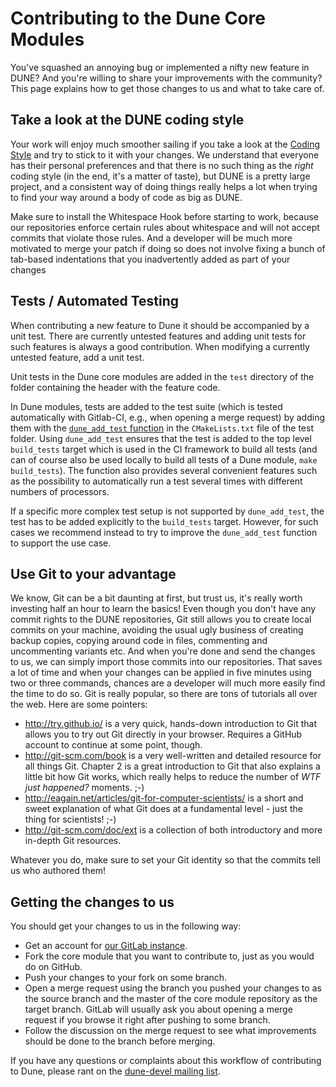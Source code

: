 <!--
SPDX-FileCopyrightInfo: Copyright © DUNE Project contributors, see file LICENSE.md in module root
SPDX-License-Identifier: LicenseRef-GPL-2.0-only-with-DUNE-exception
-->

Contributing to the Dune Core Modules
=====================================

You've squashed an annoying bug or implemented a nifty new feature in DUNE?
And you're willing to share your improvements with the community? This page
explains how to get those changes to us and what to take care of.

Take a look at the DUNE coding style
------------------------------------

Your work will enjoy much smoother sailing if you take a look at the [Coding
Style](https://dune-project.org/dev/codingstyle/) and try to stick to it with
your changes. We understand that everyone has their personal preferences and
that there is no such thing as the *right* coding style (in the end, it's a
matter of taste), but DUNE is a pretty large project, and a consistent way of
doing things really helps a lot when trying to find your way around a body of
code as big as DUNE.

Make sure to install the Whitespace Hook before starting to work, because
our repositories enforce certain rules about whitespace and will not accept
commits that violate those rules. And a developer will be much more motivated
to merge your patch if doing so does not involve fixing a bunch of tab-based
indentations that you inadvertently added as part of your changes

Tests / Automated Testing
-------------------------

When contributing a new feature to Dune it should be accompanied by a unit test.
There are currently untested features and adding unit tests for such features
is always a good contribution.
When modifying a currently untested feature, add a unit test.

Unit tests in the Dune core modules are added in the `test` directory
of the folder containing the header with the feature code.

In Dune modules, tests are added to the
test suite (which is tested automatically with Gitlab-CI, e.g., when opening a merge request)
by adding them with the [`dune_add_test` function](https://gitlab.dune-project.org/core/dune-common/-/blob/master/cmake/modules/DuneTestMacros.cmake)
in the `CMakeLists.txt` file of the test folder.
Using `dune_add_test` ensures that the test is added to the top level `build_tests` target
which is used in the CI framework to build all tests (and can of course
also be used locally to build all tests of a Dune module, `make build_tests`).
The function also provides several convenient features such as the possibility
to automatically run a test several times with different numbers of processors.

If a specific more complex test setup is not supported by `dune_add_test`,
the test has to be added explicitly to the `build_tests` target. However,
for such cases we recommend instead to try to improve the `dune_add_test`
function to support the use case.


Use Git to your advantage
-------------------------

We know, Git can be a bit daunting at first, but trust us, it's really worth
investing half an hour to learn the basics! Even though you don't have any
commit rights to the DUNE repositories, Git still allows you to create local
commits on your machine, avoiding the usual ugly business of creating backup
copies, copying around code in files, commenting and uncommenting variants etc.
And when you're done and send the changes to us, we can simply import those
commits into our repositories. That saves a lot of time and when your changes
can be applied in five minutes using two or three commands, chances are a
developer will much more easily find the time to do so. Git is really popular,
so there are tons of tutorials all over the web. Here are some pointers:

* http://try.github.io/ is a very quick, hands-down introduction
  to Git that allows you to try out Git directly in your browser.
  Requires a GitHub account to continue at some point, though.
* http://git-scm.com/book is a very well-written and detailed resource
  for all things Git. Chapter 2 is a great introduction to Git that also explains
  a little bit how Git works, which really helps to reduce the number of
  *WTF just happened?* moments. ;-)
* http://eagain.net/articles/git-for-computer-scientists/ is a short and
  sweet explanation of what Git does at a fundamental level - just the thing for
  scientists! ;-)
* http://git-scm.com/doc/ext is a collection of both introductory and
  more in-depth Git resources.

Whatever you do, make sure to set your Git identity so that the commits tell us who authored them!

Getting the changes to us
-------------------------

You should get your changes to us in the following way:
* Get an account for [our GitLab instance](http://gitlab.dune-project.org).
* Fork the core module that you want to contribute to, just
  as you would do on GitHub.
* Push your changes to your fork on some branch.
* Open a merge request using the branch you pushed your changes
  to as the source branch and the master of the core module repository
  as the target branch. GitLab will usually ask you about opening
  a merge request if you browse it right after pushing to some branch.
* Follow the discussion on the merge request to see what improvements
  should be done to the branch before merging.

If you have any questions or complaints about this workflow of
contributing to Dune, please rant on the
[dune-devel mailing list](mailto:dune-devel@lists.dune-project.org).
